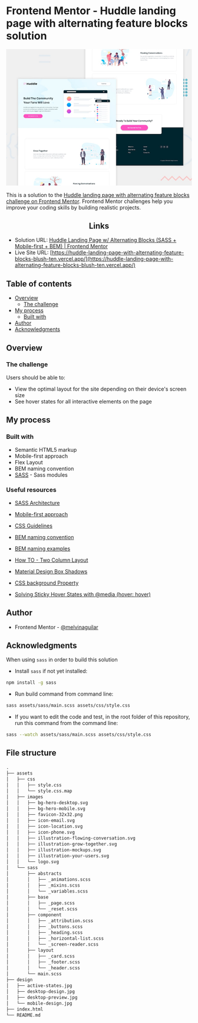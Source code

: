 # Frontend Mentor - Huddle landing page with alternating feature blocks solution

![](./design/desktop-preview.jpg)

This is a solution to the [Huddle landing page with alternating feature blocks challenge on Frontend Mentor](https://www.frontendmentor.io/challenges/huddle-landing-page-with-alternating-feature-blocks-5ca5f5981e82137ec91a5100). Frontend Mentor challenges help you improve your coding skills by building realistic projects. 

<h2 align="center">Links</h2>

- Solution URL: [Huddle Landing Page w/ Alternating Blocks (SASS + Mobile-first + BEM) | Frontend Mentor](https://www.frontendmentor.io/solutions/huddle-landing-page-w-alternating-blocks-sass-mobilefirst-bem-k9VlRPw9Tg)
- Live Site URL: [https://huddle-landing-page-with-alternating-feature-blocks-blush-ten.vercel.app/](https://huddle-landing-page-with-alternating-feature-blocks-blush-ten.vercel.app/)


## Table of contents

- [Overview](#overview)
  - [The challenge](#the-challenge)
- [My process](#my-process)
  - [Built with](#built-with)
- [Author](#author)
- [Acknowledgments](#acknowledgments)

## Overview

### The challenge

Users should be able to:

- View the optimal layout for the site depending on their device's screen size
- See hover states for all interactive elements on the page

## My process

### Built with

- Semantic HTML5 markup
- Mobile-first approach
- Flex Layout
- BEM naming convention
- [SASS](https://sass-lang.com/documentation/modules) - Sass modules


### Useful resources


- [SASS Architecture](https://sass-guidelin.es/#architecture)
- [Mobile-first approach](https://www.freecodecamp.org/news/taking-the-right-approach-to-responsive-web-design/)
- [CSS Guidelines](https://cssguidelin.es/#bem-like-naming)
- [BEM naming convention](https://css-tricks.com/bem-101/)
- [BEM naming examples](https://getbem.com/naming/)


- [How TO - Two Column Layout](https://www.w3schools.com/howto/howto_css_two_columns.asp)
- [Material Design Box Shadows](https://codepen.io/sdthornton/pen/wBZdXq)
- [CSS background Property](https://www.w3schools.com/cssref/css3_pr_background.asp)

- [Solving Sticky Hover States with @media (hover: hover)](https://css-tricks.com/solving-sticky-hover-states-with-media-hover-hover/)

## Author

- Frontend Mentor - [@melvinaguilar](https://www.frontendmentor.io/profile/melvinaguilar)

## Acknowledgments

When using `sass` in order to build this solution

- Install `sass` if not yet installed:

```bash
npm install -g sass
```

- Run build command from command line:

```bash
sass assets/sass/main.scss assets/css/style.css
```

- If you want to edit the code and test, in the root folder of this repository, run this command from the command line:

```bash
sass --watch assets/sass/main.scss assets/css/style.css
```

## File structure

```
.
├── assets
│   ├── css
│   │   ├── style.css
│   │   └── style.css.map
│   ├── images
│   │   ├── bg-hero-desktop.svg
│   │   ├── bg-hero-mobile.svg
│   │   ├── favicon-32x32.png
│   │   ├── icon-email.svg
│   │   ├── icon-location.svg
│   │   ├── icon-phone.svg
│   │   ├── illustration-flowing-conversation.svg
│   │   ├── illustration-grow-together.svg
│   │   ├── illustration-mockups.svg
│   │   ├── illustration-your-users.svg
│   │   └── logo.svg
│   └── sass
│       ├── abstracts
│       │   ├── _animations.scss
│       │   ├── _mixins.scss
│       │   └── _variables.scss
│       ├── base
│       │   ├── _page.scss
│       │   └── _reset.scss
│       ├── component
│       │   ├── _attribution.scss
│       │   ├── _buttons.scss
│       │   ├── _heading.scss
│       │   ├── _horizontal-list.scss
│       │   └── _screen-reader.scss
│       ├── layout
│       │   ├── _card.scss
│       │   ├── _footer.scss
│       │   └── _header.scss
│       └── main.scss
├── design
│   ├── active-states.jpg
│   ├── desktop-design.jpg
│   ├── desktop-preview.jpg
│   └── mobile-design.jpg
├── index.html
└── README.md
```